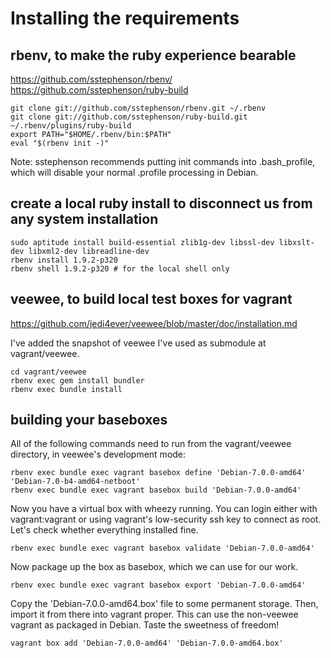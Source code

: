 # Installing the requirements

## rbenv, to make the ruby experience bearable

https://github.com/sstephenson/rbenv/
https://github.com/sstephenson/ruby-build

    git clone git://github.com/sstephenson/rbenv.git ~/.rbenv
    git clone git://github.com/sstephenson/ruby-build.git ~/.rbenv/plugins/ruby-build
    export PATH="$HOME/.rbenv/bin:$PATH"
    eval "$(rbenv init -)"

Note: sstephenson recommends putting init commands into .bash\_profile, which
will disable your normal .profile processing in Debian.

## create a local ruby install to disconnect us from any system installation

    sudo aptitude install build-essential zlib1g-dev libssl-dev libxslt-dev libxml2-dev libreadline-dev
    rbenv install 1.9.2-p320
    rbenv shell 1.9.2-p320 # for the local shell only

## veewee, to build local test boxes for vagrant

https://github.com/jedi4ever/veewee/blob/master/doc/installation.md

I've added the snapshot of veewee I've used as submodule at vagrant/veewee.

    cd vagrant/veewee
    rbenv exec gem install bundler
    rbenv exec bundle install

## building your baseboxes

All of the following commands need to run from the vagrant/veewee directory, in
veewee's development mode:

    rbenv exec bundle exec vagrant basebox define 'Debian-7.0.0-amd64' 'Debian-7.0-b4-amd64-netboot'
    rbenv exec bundle exec vagrant basebox build 'Debian-7.0.0-amd64'
    
Now you have a virtual box with wheezy running. You can login either with
vagrant:vagrant or using vagrant's low-security ssh key to connect as root.
Let's check whether everything installed fine.

    rbenv exec bundle exec vagrant basebox validate 'Debian-7.0.0-amd64'

Now package up the box as basebox, which we can use for our work.

    rbenv exec bundle exec vagrant basebox export 'Debian-7.0.0-amd64'

Copy the 'Debian-7.0.0-amd64.box' file to some permanent storage.
Then, import it from there into vagrant proper. This can use the non-veewee
vagrant as packaged in Debian. Taste the sweetness of freedom!

    vagrant box add 'Debian-7.0.0-amd64' 'Debian-7.0.0-amd64.box'

